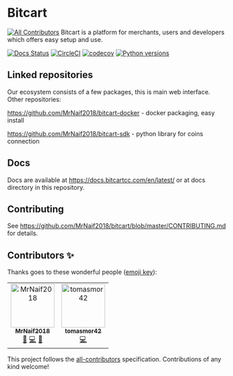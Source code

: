 # Bitcart
[![All Contributors](https://img.shields.io/badge/all_contributors-2-orange.svg?style=flat-square)](#contributors)
Bitcart is a platform for merchants, users and developers which offers easy setup and use.

[![Docs Status](https://img.shields.io/readthedocs/bitcart.svg)](https://docs.bitcartcc.com)
[![CircleCI](https://circleci.com/gh/MrNaif2018/bitcart.svg?style=svg)](https://circleci.com/gh/MrNaif2018/bitcart)
[![codecov](https://codecov.io/gh/MrNaif2018/bitcart/branch/master/graph/badge.svg)](https://codecov.io/gh/MrNaif2018/bitcart)
[![Python versions](https://img.shields.io/badge/python-3.6%20|%203.7%20|%203.8-blue.svg)](https://docs.bitcartcc.com)

Linked repositories
-------------------
Our ecosystem consists of a few packages, this is main web interface.
Other repositories:

https://github.com/MrNaif2018/bitcart-docker - docker packaging, easy install

https://github.com/MrNaif2018/bitcart-sdk - python library for coins connection

Docs
----
Docs are available at https://docs.bitcartcc.com/en/latest/ or at docs directory in this repository.

Contributing
------------
See https://github.com/MrNaif2018/bitcart/blob/master/CONTRIBUTING.md for details.

## Contributors ✨

Thanks goes to these wonderful people ([emoji key](https://allcontributors.org/docs/en/emoji-key)):

<!-- ALL-CONTRIBUTORS-LIST:START - Do not remove or modify this section -->
<!-- prettier-ignore -->
<table>
  <tr>
    <td align="center"><a href="https://github.com/MrNaif2018"><img src="https://avatars3.githubusercontent.com/u/39452697?v=4" width="100px;" alt="MrNaif2018"/><br /><sub><b>MrNaif2018</b></sub></a><br /><a href="#maintenance-MrNaif2018" title="Maintenance">🚧</a> <a href="https://github.com/MrNaif2018/bitcart/commits?author=MrNaif2018" title="Code">💻</a> <a href="https://github.com/MrNaif2018/bitcart/commits?author=MrNaif2018" title="Documentation">📖</a></td>
    <td align="center"><a href="https://github.com/tomasmor42"><img src="https://avatars2.githubusercontent.com/u/42064734?v=4" width="100px;" alt="tomasmor42"/><br /><sub><b>tomasmor42</b></sub></a><br /><a href="https://github.com/MrNaif2018/bitcart/commits?author=tomasmor42" title="Code">💻</a></td>
  </tr>
</table>

<!-- ALL-CONTRIBUTORS-LIST:END -->

This project follows the [all-contributors](https://github.com/all-contributors/all-contributors) specification. Contributions of any kind welcome!